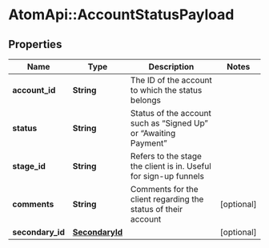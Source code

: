 # AtomApi::AccountStatusPayload

## Properties
Name | Type | Description | Notes
------------ | ------------- | ------------- | -------------
**account_id** | **String** | The ID of the account to which the status belongs | 
**status** | **String** | Status of the account such as “Signed Up” or “Awaiting Payment” | 
**stage_id** | **String** | Refers to the stage the client is in. Useful for sign-up funnels | 
**comments** | **String** | Comments for the client regarding the status of their account | [optional] 
**secondary_id** | [**SecondaryId**](SecondaryId.md) |  | [optional] 


